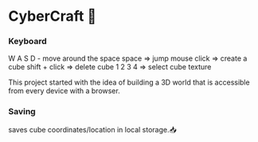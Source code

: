 # CyberCraft 🤖

### Keyboard

W A S D - move around the space
space => jump
mouse click => create a cube
shift + click => delete cube
1 2 3 4 => select cube texture

This project started with the idea of building a 3D world that is accessible from every device with a browser.

### Saving

saves cube coordinates/location in local storage.📥
